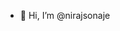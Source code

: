 - 👋 Hi, I’m @nirajsonaje



<!---
nirajsonaje/nirajsonaje is a ✨ special ✨ repository because its `README.md` (this file) appears on your GitHub profile.
You can click the Preview link to take a look at your changes.
--->


